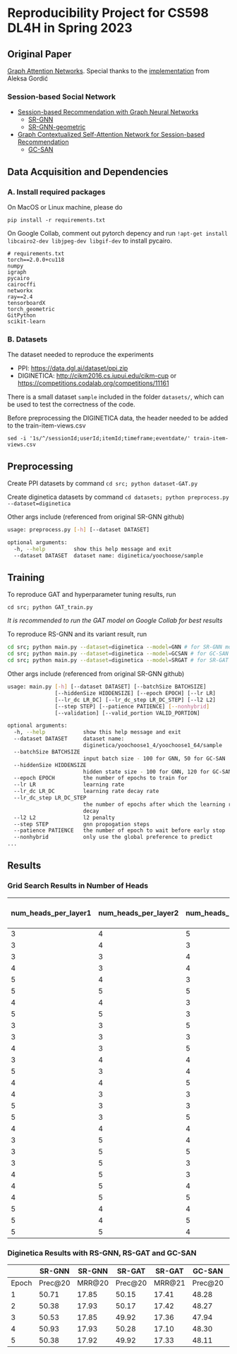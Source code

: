 # Reproducibility Project for CS598 DL4H in Spring 2023

## Original Paper
[Graph Attention Networks](https://arxiv.org/abs/1710.10903).
Special thanks to the [implementation](https://github.com/gordicaleksa/pytorch-GAT/tree/main) from Aleksa Gordić

### Session-based Social Network

- [Session-based Recommendation with Graph Neural Networks](https://arxiv.org/abs/1811.00855)
   - [SR-GNN](https://github.com/CRIPAC-DIG/SR-GNN/tree/master)
   - [SR-GNN-geometric](https://github.com/userbehavioranalysis/SR-GNN_PyTorch-Geometric)
- [Graph Contextualized Self-Attention Network for Session-based Recommendation](https://www.ijcai.org/proceedings/2019/0547.pdf)
   - [GC-SAN](https://github.com/johnny12150/GC-SAN/)

## Data Acquisition and Dependencies

### A. Install required packages

On MacOS or Linux machine, please do

```pip install -r requirements.txt```

On Google Collab, comment out pytorch depency and run 
```!apt-get install libcairo2-dev libjpeg-dev libgif-dev``` to install pycairo. 

```text
# requirements.txt
torch==2.0.0+cu118
numpy
igraph
pycairo
cairocffi
networkx
ray==2.4
tensorboardX
torch_geometric
GitPython
scikit-learn
```


### B. Datasets
The dataset needed to reproduce the experiments
- PPI: <https://data.dgl.ai/dataset/ppi.zip>
- DIGINETICA: <http://cikm2016.cs.iupui.edu/cikm-cup> or <https://competitions.codalab.org/competitions/11161>

There is a small dataset `sample` included in the folder `datasets/`, which can be used to test the correctness of the code.

Before preprocessing the DIGINETICA data, the header needed to be added to the train-item-views.csv

```sed -i '1s/^/sessionId;userId;itemId;timeframe;eventdate/' train-item-views.csv```

## Preprocessing

Create PPI datasets by command `cd src; python dataset-GAT.py`

Create diginetica datasets by command `cd datasets; python preprocess.py --dataset=diginetica`

Other args include (referenced from original SR-GNN github)
```bash
usage: preprocess.py [-h] [--dataset DATASET]

optional arguments:
  -h, --help         show this help message and exit
  --dataset DATASET  dataset name: diginetica/yoochoose/sample
```


## Training

To reproduce GAT and hyperparameter tuning results, run 

```cd src; python GAT_train.py```

<em>It is recommended to run the GAT model on Google Collab for best results</em>

To reproduce RS-GNN and its variant result, run

```bash
cd src; python main.py --dataset=diginetica --model=GNN # for SR-GNN model
cd src; python main.py --dataset=diginetica --model=GCSAN # for GC-SAN model
cd src; python main.py --dataset=diginetica --model=SRGAT # for SR-GAT model
```

Other args include (referenced from original SR-GNN github)

```bash
usage: main.py [-h] [--dataset DATASET] [--batchSize BATCHSIZE]
               [--hiddenSize HIDDENSIZE] [--epoch EPOCH] [--lr LR]
               [--lr_dc LR_DC] [--lr_dc_step LR_DC_STEP] [--l2 L2]
               [--step STEP] [--patience PATIENCE] [--nonhybrid]
               [--validation] [--valid_portion VALID_PORTION]

optional arguments:
  -h, --help            show this help message and exit
  --dataset DATASET     dataset name:
                        diginetica/yoochoose1_4/yoochoose1_64/sample
  --batchSize BATCHSIZE
                        input batch size - 100 for GNN, 50 for GC-SAN
  --hiddenSize HIDDENSIZE
                        hidden state size - 100 for GNN, 120 for GC-SAN
  --epoch EPOCH         the number of epochs to train for
  --lr LR               learning rate
  --lr_dc LR_DC         learning rate decay rate
  --lr_dc_step LR_DC_STEP
                        the number of epochs after which the learning rate
                        decay
  --l2 L2               l2 penalty
  --step STEP           gnn propogation steps
  --patience PATIENCE   the number of epoch to wait before early stop
  --nonhybrid           only use the global preference to predict
...
```

## Results
### Grid Search Results in Number of Heads
| num_heads_per_layer1 | num_heads_per_layer2 | num_heads_per_layer3 | total time (s) | micro_f1 |
|----------------------|----------------------|----------------------|----------------|----------|
| 3                    | 4                    | 5                    | 329            | 0.852    |
| 3                    | 4                    | 3                    | 327            | 0.863    |
| 3                    | 3                    | 4                    | 248            | 0.870    |
| 4                    | 3                    | 4                    | 326            | 0.872    |
| 5                    | 4                    | 3                    | 329            | 0.906    |
| 5                    | 5                    | 5                    | 332            | 0.927    |
| 4                    | 4                    | 3                    | 305            | 0.927    |
| 5                    | 5                    | 3                    | 177            | 0.943    |
| 3                    | 3                    | 5                    | 329            | 0.945    |
| 3                    | 3                    | 3                    | 328            | 0.956    |
| 4                    | 3                    | 5                    | 328            | 0.965    |
| 3                    | 4                    | 4                    | 327            | 0.971    |
| 5                    | 3                    | 4                    | 326            | 0.971    |
| 4                    | 4                    | 5                    | 329            | 0.972    |
| 4                    | 3                    | 3                    | 327            | 0.973    |
| 5                    | 3                    | 3                    | 332            | 0.975    |
| 5                    | 3                    | 5                    | 328            | 0.976    |
| 4                    | 4                    | 4                    | 326            | 0.976    |
| 3                    | 5                    | 4                    | 328            | 0.977    |
| 3                    | 5                    | 5                    | 329            | 0.977    |
| 3                    | 5                    | 3                    | 331            | 0.978    |
| 4                    | 5                    | 3                    | 329            | 0.978    |
| 4                    | 5                    | 4                    | 331            | 0.978    |
| 4                    | 5                    | 5                    | 334            | 0.980    |
| 5                    | 4                    | 4                    | 330            | 0.982    |
| 5                    | 4                    | 5                    | 333            | 0.982    |
| 5                    | 5                    | 4                    | 329            | 0.984    |

### Diginetica Results with RS-GNN, RS-GAT and GC-SAN
|  |SR-GNN  | SR-GNN | SR-GAT |SR-GAT  | GC-SAN | GC-SAN |
|---------|---------|--------|---------|--------|---------|--------|
| Epoch   | Prec@20 | MRR@20 | Prec@20 | MRR@21 | Prec@20 | MRR@22 |
| 1       | 50.71   | 17.85  | 50.15   | 17.41  | 48.28   | 16.74  |
| 2       | 50.38   | 17.93  | 50.17   | 17.42  | 48.27   | 16.69  |
| 3       | 50.53   | 17.85  | 49.92   | 17.36  | 47.94   | 16.54  |
| 4       | 50.93   | 17.93  | 50.28   | 17.10  | 48.30   | 16.33  |
| 5       | 50.38   | 17.92  | 49.92   | 17.33  | 48.11   | 16.69  |